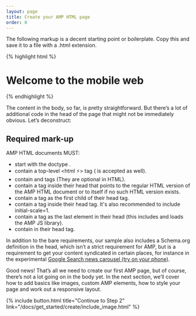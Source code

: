 ```yaml
---
layout: page
title: Create your AMP HTML page
order: 0
---
```


The following markup is a decent starting point or boilerplate. Copy this and save it to a file with a .html extension. 

{% highlight html %}
<!doctype html>
<html amp lang="en">
  <head>
    <meta charset="utf-8">
    <title>Hello, AMPs</title>
    <link rel="canonical" href="http://example.ampproject.org/article-metadata.html" />
    <meta name="viewport" content="width=device-width,minimum-scale=1,initial-scale=1">
    <script type="application/ld+json">
      {
        "@context": "http://schema.org",
        "@type": "NewsArticle",
        "headline": "Open-source framework for publishing content",
        "datePublished": "2015-10-07T12:02:41Z",
        "image": [
          "logo.jpg"
        ]
      }
    </script>
    <style>body {opacity: 0}</style><noscript><style>body {opacity: 1}</style></noscript>
    <script async src="https://cdn.ampproject.org/v0.js"></script>
  </head>
  <body>
    <h1>Welcome to the mobile web</h1>
  </body>
</html>
{% endhighlight %}

The content in the body, so far, is pretty straightforward. But there’s a lot of additional code in the head of the page that might not be immediately obvious. Let’s deconstruct:

## Required mark-up

AMP HTML documents MUST:

  - start with the doctype <!doctype html>.
  - contain a top-level <html ⚡> tag (<html amp> is accepted as well).
  - contain <head> and <body> tags (They are optional in HTML).
  - contain a <link rel="canonical" href="$SOME_URL" /> tag inside their head that points to the regular HTML version of the AMP HTML document or to itself if no such HTML version exists.
  - contain a <meta charset="utf-8"> tag as the first child of their head tag.
  - contain a <meta name="viewport" content="width=device-width,minimum-scale=1"> tag inside their head tag. It's also recommended to include initial-scale=1.
  - contain a <script async src="https://cdn.ampproject.org/v0.js"></script> tag as the last element in their head (this includes and loads the AMP JS library).
  - contain <style>body {opacity: 0}</style><noscript><style>body {opacity: 1}</style></noscript> in their head tag.

In addition to the bare requirements, our sample also includes a Schema.org definition in the head, which isn’t a strict requirement for AMP, but is a requirement to get your content syndicated in certain places, for instance in the experimental [Google Search news carousel (try on your phone)](g.co/ampdemo).

Good news! That’s all we need to create our first AMP page, but of course, there’s not a lot going on in the body yet. In the next section, we’ll cover how to add basics like images, custom AMP elements, how to style your page and work out a responsive layout.

{% include button.html title="Continue to Step 2" link="/docs/get_started/create/include_image.html" %}